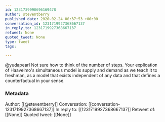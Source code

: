 ```yaml
---
id: 1231739990696169478
author: steventberry
published_date: 2020-02-24 00:37:53 +00:00
conversation_id: 1231719927368667137
in_reply_to: 1231719927368667137
retweet: None
quoted_tweet: None
type: tweet
tags:

---
```


@yudapearl Not sure how to think of the number of steps. Your explication of Haavelmo's simultaneous model is supply and demand as we teach it to freshman, as a model that exists independent of any data and that defines a counterfactual in your sense.

### Metadata

Author: [[@steventberry]]
Conversation: [[conversation-1231719927368667137]]
In reply to: [[1231719927368667137]]
Retweet of: [[None]]
Quoted tweet: [[None]]

